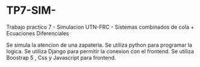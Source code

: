 # TP7-SIM-
Trabajo practico 7 - Simulacion UTN-FRC - Sistemas combinados de cola + Ecuaciones Diferenciales

Se simula la atencion de una zapateria. 
Se utiliza python para programar la logica. 
Se utiliza Django para permitir la conexion con el frontend.
Se utiliza Boostrap 5 , Css y Javascript para frontend.
